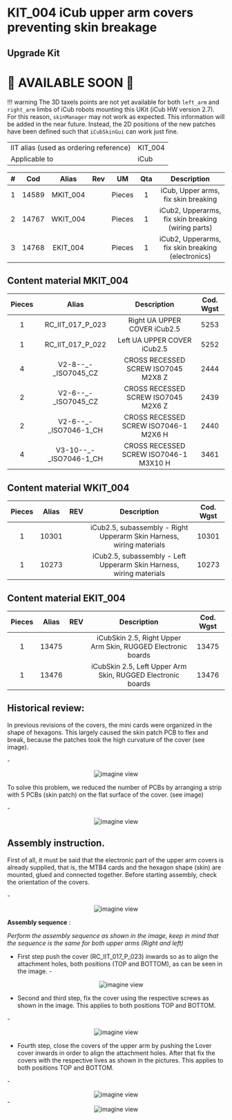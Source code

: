 # KIT_004 iCub upper arm covers preventing skin breakage

## Upgrade Kit

# 🚧 AVAILABLE SOON 🚧

!!! warning
    The 3D taxels points are not yet available for both `left_arm` and `right_arm` limbs of iCub robots mounting this UKit (iCub HW version 2.7). For this reason, `skinManager` may not work as expected. This information will be added in the near future. Instead, the 2D positions of the new patches have been defined such that `iCubSkinGui` can work just fine.

|       |       	          |
|   :--- |    :-----------           |
|    IIT alias (used as ordering reference)| KIT_004  |
|    Applicable to|iCub | 


|  #  |     Cod    |   Alias  |  Rev | UM |  Qta  |  Description |
|   :---: |   :---: |   :---: |   :---: |   :---: |   :---: |   :---: |
| 1 |  14589  | MKIT_004  |   | Pieces  |  1  | iCub, Upper arms, fix skin breaking |
|  2  |	   14767  |		WKIT_004	 |	 	| Pieces	| 1	| iCub2, Upperarms, fix skin breaking (wiring parts) |
|  3  |	   14768  |		EKIT_004	 |	 	| Pieces	| 1	| iCub2, Upperarms, fix skin breaking (electronics) |

## Content material  MKIT_004


|  Pieces |     Alias    |  Description       |  Cod. Wgst |
|   :---: |    :-----------:      |     :---: |   :---:   |
|    1   |RC_IIT_017_P_023  | Right UA UPPER COVER iCub2.5 | 5253 |
|    1   |RC_IIT_017_P_022  | Left  UA UPPER COVER iCub2.5 | 5252 |
| 4 | V2-8--_-_ISO7045_CZ|CROSS RECESSED SCREW ISO7045 M2X8 Z       |2444|
| 2  |V2-6--_-_ISO7045_CZ |CROSS RECESSED SCREW ISO7045 M2X6 Z  |2439|
| 2 |V2-6--_-_ISO7046-1_CH |CROSS RECESSED SCREW ISO7046-1 M2X6 H |2440|
|4 |V3-10--_-_ISO7046-1_CH |CROSS RECESSED SCREW ISO7046-1 M3X10 H |3461|

## Content material  WKIT_004 

|  Pieces |     Alias    |    REV    |  Description       |  Cod. Wgst |
|   :---: |    :-----------:      |     :---: |   :---:   |   :---:   |
|   1     |    10301  	 |      	 | iCub2.5, subassembly - Right Upperarm Skin Harness, wiring materials |10301 |
|   1     |    10273 	 |     	 | 	iCub2.5, subassembly - Left Upperarm Skin Harness, wiring materials |10273 |


## Content material  EKIT_004 
|  Pieces |     Alias    |    REV    |  Description       |  Cod. Wgst |
|   :---: |    :-----------:      |     :---: |   :---:   |   :---:   |
|  1 |   13475     |        | iCubSkin 2.5, Right Upper Arm Skin, RUGGED Electronic boards   |    13475  |
|  1 |   13476     |        | 	iCubSkin 2.5, Left Upper Arm Skin, RUGGED Electronic boards  |    13476  |

## Historical review:
In previous revisions of the covers, the mini cards were organized in the shape of hexagons. This largely caused the skin patch PCB to flex and break, because the patches took the high curvature of the cover (see image).

-<center> ![imagine view](img/12.PNG) </center>

To solve this problem, we reduced the number of PCBs by arranging a strip with 5 PCBs (skin patch) on the flat surface of the cover. (see image)

-<center> ![imagine view](img/10.PNG) </center>


## Assembly instruction.

First of all, it must be said that the electronic part of the upper arm covers is already supplied, that is, the MTB4 cards and the hexagon shape (skin) are mounted, glued and connected together.
Before starting assembly, check the orientation of the covers.<br>

-<center> ![imagine view](img/8.PNG) </center>

**Assembly sequence** :<br>

*Perform the assembly sequence as shown in the image, keep in mind that the sequence is the same for both upper arms (Right and left)*<br>

- First step push the cover (RC_IIT_017_P_023) inwards so as to align the attachment holes, both positions (TOP and BOTTOM), as can be seen in the image.
-<center> ![imagine view](img/2.PNG) </center>

- Second and third step, fix the cover using the respective screws as shown in the image. This applies to both positions TOP and BOTTOM.

-<center> ![imagine view](img/3.PNG) </center>

- Fourth step, close the covers of the upper arm by pushing the Lover cover inwards in order to align the attachment holes. After that fix the covers with the respective lives as shown in the pictures.  This applies to both positions TOP and BOTTOM.

-<center> ![imagine view](img/4.PNG) </center>
-<center> ![imagine view](img/5.PNG) </center>
